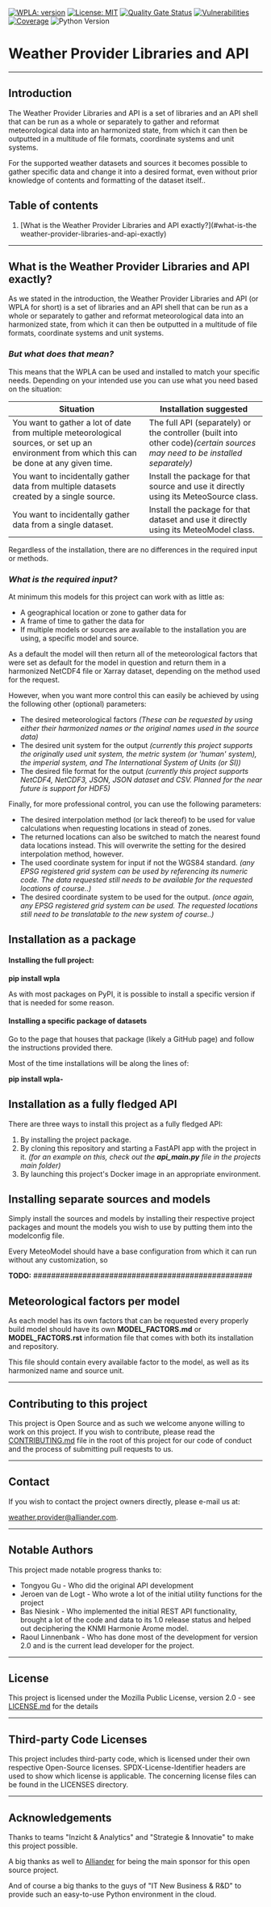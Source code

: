 <!--
SPDX-FileCopyrightText: 2021 Alliander N.V.
SPDX-License-Identifier: MPL-2.0
-->

[![WPLA: version](https://img.shields.io/badge/version-3.0.0a-blue)](https://github.com/alliander-opensource/Weather-Provider-API) [![License: MIT](https://img.shields.io/badge/License-MPL2.0-informational.svg)](https://github.com/alliander-opensource/Weather-Provider-API/blob/master/LICENSE) [![Quality Gate Status](https://sonarcloud.io/api/project_badges/measure?project=alliander-opensource_Weather-Provider-API&metric=alert_status)](https://sonarcloud.io/summary/new_code?id=alliander-opensource_Weather-Provider-API) [![Vulnerabilities](https://sonarcloud.io/api/project_badges/measure?project=alliander-opensource_Weather-Provider-API&metric=vulnerabilities)](https://sonarcloud.io/summary/new_code?id=alliander-opensource_Weather-Provider-API) [![Coverage](https://sonarcloud.io/api/project_badges/measure?project=alliander-opensource_Weather-Provider-API&metric=coverage)](https://sonarcloud.io/summary/new_code?id=alliander-opensource_Weather-Provider-API) ![Python Version](https://img.shields.io/pypi/pyversions/wpla) 

Weather Provider Libraries and API
==================================

_______________________________________________________________________

## Introduction

The Weather Provider Libraries and API is a set of libraries and an API shell that can be run as a whole or separately to gather and reformat meteorological data into an harmonized state, from which it can then be outputted in a multitude of file formats, coordinate systems and unit systems.

For the supported weather datasets and sources it becomes possible to gather specific data and change it into a desired format, even without prior knowledge of contents and formatting of the dataset itself..

## Table of contents

1. [What is the Weather Provider Libraries and API exactly?](#what-is-the weather-provider-libraries-and-api-exactly)
__________________________________________________________________________________________________
## What is the Weather Provider Libraries and API exactly?

As we stated in the introduction, the Weather Provider Libraries and API (or WPLA for short) is a set of libraries and an API shell that can be run as a whole or separately to gather and reformat meteorological data into an harmonized state, from which it can then be outputted in a multitude of file formats, coordinate systems and unit systems.

### ***But what does that mean?***

This means that the WPLA can be used and installed to match your specific needs. Depending on your intended use you can use what you need based on the situation:

| **Situation**                                                | **Installation suggested**                                   |
| ------------------------------------------------------------ | ------------------------------------------------------------ |
| You want to gather a lot of date from multiple meteorological sources, or set up an environment from which this can be done at any given time. | The full API (separately) or the controller (built into other code)*(certain sources may need to be installed separately)* |
| You want to incidentally gather data from multiple datasets created by a single source. | Install the package for that source and use it directly using its MeteoSource class. |
| You want to incidentally gather data from a single dataset.  | Install the package for that dataset and use it directly using its MeteoModel class. |

Regardless of the installation, there are no differences in the required input or methods.

### ***What is the required input?***

At minimum this models for this project can work with as little as:

- A geographical location or zone to gather data for
- A frame of time to gather the data for
- If multiple models or sources are available to the installation you are using, a specific model and source.

As a default the model will then return all of the meteorological factors that were set as default for the model in question and return them in a harmonized NetCDF4 file or Xarray dataset, depending on the method used for the request.

However, when you want more control this can easily be achieved by using the following other (optional) parameters:

- The desired meteorological factors
  *(These can be requested by using either their harmonized names or the original names used in the source data)*
- The desired unit system for the output
  *(currently this project supports the originally used unit system, the metric system (or 'human' system), the imperial system, and The International System of Units (or SI))*
- The desired file format for the output
  *(currently this project supports NetCDF4, NetCDF3, JSON, JSON dataset and CSV. Planned for the near future is support for HDF5)*

Finally, for more professional control, you can use the following parameters:

- The desired interpolation method (or lack thereof) to be used for value calculations when requesting locations in stead of zones.
- The returned locations can also be switched to match the nearest found data locations instead. This will overwrite the setting for the desired interpolation method, however.
- The used coordinate system for input if not the WGS84 standard. 
  *(any EPSG registered grid system can be used by referencing its numeric code. The data requested still needs to be available for the requested locations of course..)*
- The desired coordinate system to be used for the output.
  *(once again, any EPSG registered grid system can be used. The requested locations still need to be translatable to the new system of course..)*

## Installation as a package

#### Installing the full project:

**pip install wpla**

As with most packages on PyPI, it is possible to install a specific version if that is needed for some reason.

#### Installing a specific package of datasets

Go to the page that houses that package (likely a GitHub page) and follow the instructions provided there. 

Most of the time installations will be along the lines of:

**pip install wpla-<package-name>**

## Installation as a fully fledged API

There are three ways to install this project as a fully fledged API:

1. By installing the project package.
2. By cloning this repository and starting a FastAPI app with the project in it.
   *(for an example on this, check out the **api_main.py** file in the projects main folder)*
3. By launching this project's Docker image in an appropriate environment.

## Installing separate sources and models

Simply install the sources and models by installing their respective project packages and mount the models you wish to use by putting them into the modelconfig file.

Every MeteoModel should have  a base configuration from which it can run without any customization, so 

**TODO:** #################################################

## Meteorological factors per model

As each model has its own factors that can be requested every properly build model should have its own **MODEL_FACTORS.md** or **MODEL_FACTORS.rst** information file that comes with both its installation and repository.

This file should contain every available factor to the model, as well as its harmonized name and source unit.
___________________
## Contributing to this project

This project is Open Source and as such we welcome anyone willing to work on this project. If you wish to contribute, please read the [CONTRIBUTING.md](CONTRIBUTING.md) file in the root of this project for our code of conduct and the process of submitting pull requests to us.
___________________
## Contact

If you wish to contact the project owners directly, please e-mail us at:

[weather.provider@alliander.com](mailto://weather.provider@alliander.com).

___________________
## Notable Authors

This project made notable progress thanks to:

- Tongyou Gu - Who did the original API development
- Jeroen van de Logt - Who wrote a lot of the initial utility functions for the project
- Bas Niesink - Who implemented the initial REST API functionality, brought a lot of the code and data to its 1.0 release status and helped out deciphering the KNMI Harmonie Arome model.
- Raoul Linnenbank - Who has done most of the development for version 2.0 and is the current lead developer for the project.
___________________
## License

This project is licensed under the Mozilla Public License, version 2.0 - see [LICENSE.md](LICENSE.MD) for the details
___________________
## Third-party Code Licenses

This project includes third-party code, which is licensed under their own respective Open-Source licenses. SPDX-License-Identifier headers are used to show which license is applicable. The concerning license files can be found in the LICENSES directory.
___________________
## Acknowledgements

Thanks to teams "Inzicht & Analytics" and "Strategie & Innovatie" to make this project possible.

A big thanks as well to [Alliander](https://www.alliander.com) for being the main sponsor for this open source project.

And of course a big thanks to the guys of "IT New Business & R&D" to provide such an easy-to-use Python environment in the cloud.
